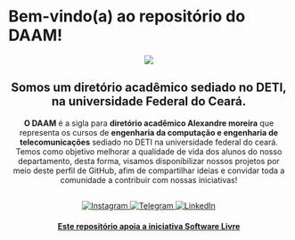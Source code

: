 <h1>Bem-vindo(a) ao repositório do DAAM! </h1>
<div align="center">
  <img src="https://github.com/DAAMUFC/DAAMUFC/assets/147557152/00cab995-a290-402d-b851-7f41935999da"/>
  <h2>Somos um diretório acadêmico sediado no DETI, na universidade Federal do Ceará.</h2>
  <p><b>O DAAM</b> é a sigla para <b>diretório acadêmico Alexandre moreira</b> que representa os cursos de <b>engenharia da computação e engenharia de telecomunicações</b> sediado no DETI na universidade federal do ceará. Temos como objetivo melhorar a qualidade de vida dos alunos do nosso departamento, desta forma, visamos disponibilizar nossos projetos por meio deste perfil de GitHub, afim de compartilhar ideias e convidar toda a comunidade a contribuir com nossas iniciativas!</p>
</div>

##

<p align="center">
  <a href="https://www.instagram.com/daamdeti/">
    <img src="https://img.shields.io/badge/Instagram-E4405F?style=for-the-badge&logo=instagram&logoColor=white" alt="Instagram">
  </a>
  <a href="https://t.me/daamcanal">
    <img src="https://img.shields.io/badge/Telegram-2CA5E0?style=for-the-badge&logo=telegram&logoColor=white" alt="Telegram">
  </a>
  <a href="https://www.linkedin.com/company/daam-deti/">
    <img src="https://img.shields.io/badge/LinkedIn-0A66C2?style=for-the-badge&logo=linkedin&logoColor=white" alt="LinkedIn">
</p>
<div align="center">
  <h4 >Este repositório apoia a iniciativa Software Livre</h4>
</div>
